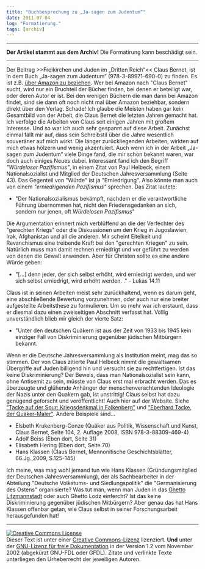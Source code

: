 ```yaml
---
title: "Buchbesprechung zu „Ja-sagen zum Judentum“"
date: 2011-07-04
log: "Formatierung."
tags: [archiv]
---
```

<hr><b>Der Artikel stammt aus dem Archiv!</b> Die Formatirung kann beschädigt sein.<hr>
Der Beitrag  &gt;&gt;Freikirchen und Juden im &bdquo;Dritten Reich&ldquo;&lt;&lt;  Claus Bernet, ist in dem Buch &bdquo;Ja-sagen zum Judentum&ldquo; (978-3-89971-690-0) zu finden. Es ist z.B. <a href="http://www.amazon.de/Freikirchen-Juden-%C2%BBDritten-Reich%C2%AB-Instrumentalisierte/dp/3899716906/ref=sr_1_fkmr0_1?ie=UTF8&amp;qid=1309615320&amp;sr=8-1-fkmr0">&uuml;ber Amazon zu beziehen</a>. Wer bei Amazon nach &quot;Claus Bernet&quot; sucht, wird nur ein Bruchteil der B&uuml;cher finden, bei denen er beteiligt war, oder deren Autor er ist. Bei den wenigen B&uuml;chern die man dann bei Amazon findet, sind sie dann oft noch nicht mal &uuml;ber Amazon beziehbar, sondern direkt &uuml;ber den Verlag. Schade! Ich glaube die Meisten haben gar kein Gesamtbild von der Arbeit, die Claus Bernet die letzten Jahren gemacht hat.
<!--break-->
Ich verfolge die Arbeiten von Claus seit einigen Jahren mit gro&szlig;em Interesse. Und so war ich auch sehr gespannt auf diese Arbeit. Zun&auml;chst einmal f&auml;llt mir auf, dass sein Schreibstil &uuml;ber die Jahre wesentlich souver&auml;ner auf mich wirkt. Die l&auml;nger zur&uuml;ckliegenden Arbeiten, wirkten auf mich etwas h&ouml;lzern und wenig akzentuiert. Auch wenn ich in der Arbeit &bdquo;Ja-sagen zum Judentum&ldquo; viele Dinge fand, die mir schon bekannt waren, war doch auch einiges Neues dabei.
Interessant fand ich den Begriff <i>&quot;W&uuml;rdeloser Pazifismus&quot;</i>, in einem Zitat von Paul Helbeck, einem Nationalsozialist und Mitglied der Deutschen Jahresversammlung (Seite 43). Das Gegenteil von &quot;W&uuml;rde&quot; ist ja &quot;Erniedrigung&quot;. Also k&ouml;nnte man auch von einem <i>&quot;erniedrigenden Pazifismus&quot;</i> sprechen.   Das Zitat lautete:
<ul>
    <li>&quot;Der Nationalsozialismus bek&auml;mpft, nachdem er die verantwortliche F&uuml;hrung &uuml;bernommen hat, nicht den Friedensgedanken an sich, sondern nur jenen, oft <i>W&uuml;rdelosen Pazifismus</i>&quot;</li>
</ul>
Die Argumentation erinnert mich verbl&uuml;ffend an die der Verfechter des &quot;gerechten Kriegs&quot; oder die Diskussionen um den Krieg in Jugoslawien, Irak, Afghanistan und all die anderen. Mir scheint Eitelkeit und Revanchismus eine treibende Kraft bei den &quot;gerechten Kriegen&quot; zu sein. Nat&uuml;rlich muss man damit rechnen erniedrigt und vor gef&uuml;hrt zu werden von denen die Gewalt anwenden.  Aber f&uuml;r Christen sollte es eine andere W&uuml;rde geben:
<ul>
    <li>&quot;[...] denn jeder, der sich selbst erh&ouml;ht, wird erniedrigt werden, und wer sich selbst erniedrigt, wird erh&ouml;ht werden. .&quot; - Lukas 14.11</li>
</ul>
Claus ist in seinen Arbeiten meist sehr zur&uuml;ckhaltend, wenn es darum geht, eine abschlie&szlig;ende Bewertung vorzunehmen, oder auch nur eine breiter aufgestellte Arbeitsthese zu formulieren.   Um so mehr war ich erstaunt, dass er diesmal dazu einen zweiseitigen Abschnitt verfasst hat. V&ouml;llig unverst&auml;ndlich blieb mir gleich der vierte Satz:
<ul>
    <li>&quot;Unter den deutschen Qu&auml;kern ist aus der Zeit von 1933 bis 1945 kein einziger Fall von Diskriminierung gegen&uuml;ber j&uuml;dischen Mitb&uuml;rgern bekannt.</li>
</ul>
Wenn er die Deutsche Jahresversammlung als Institution meint, mag das so stimmen.  Der von Claus zitierte Paul Helbeck nimmt die gewaltsamen &Uuml;bergriffe auf Juden billigend hin und versucht sie zu rechtfertigen. Ist das keine Diskriminierung? Der Beweis, dass man Nationalsozialist sein kann, ohne Antisemit zu sein, m&uuml;sste von Claus erst mal erbracht werden. Das es &uuml;berzeugte und gl&uuml;hende Anh&auml;nger der menschenverachtenden Ideologie der Nazis unter den Quakern gab, ist unstrittig! Claus selbst hat dazu gen&uuml;gend geforscht und ver&ouml;ffentlicht! Auch hier auf der Website. Siehe <a href="http://www.the-independent-friend.de/?q=node/668">&quot;Tacke auf der Spur: Kriegsdenkmal in Falkenberg&quot;</a> und <a href="http://www.the-independent-friend.de/?q=node/656">&quot;Eberhard Tacke, der Qu&auml;ker-Maler&quot;</a>. Andere Beispiele sind...
<ul>
    <li>Elsbeth Krukenberg-Conze (Qu&auml;ker aus Politik, Wissenschaft und Kunst, Claus Bernet, Seite 104, 2. Auflage 2008, ISBN 978-3-88309-469-4)</li>
    <li>Adolf Beiss (Eben dort, Seite 31)</li>
    <li>Elisabeth Hering (Eben dort, Seite 70)</li>
    <li>Hans Klassen (Claus Bernet, Mennonitische Geschichtsbl&auml;tter, 66.Jg.,2009, S.125-145)
</ul>


Ich meine, was mag wohl jemand tun wie Hans Klassen (Gr&uuml;ndungsmitglied der Deutschen Jahresversammlung), der als Sachbearbeiter in der Abteilung &quot;Deutsche Volkstums- und Siedlungspolitik&quot; die &quot;Germanisierung des Ostens&quot; organisierte? Was tut man, wenn man Juden in das <a href="http://de.wikipedia.org/wiki/Ghetto_Litzmannstadt">Ghetto Litzmannstadt</a> oder auch Ghetto Lodz einfercht? Ist das keine Diskriminierung gegen&uuml;ber j&uuml;dischen Mitb&uuml;rgern? Aber genau das hat Hans Klassen offenbar getan, wie Claus selbst in seiner Forschungsarbeit herausgefunden hat!   


<hr />
        <a rel="license" href="http://creativecommons.org/licenses/by-sa/3.0/de/"><img alt="Creative Commons License" style="border-width: 0pt;" src="http://i.creativecommons.org/l/by-sa/3.0/de/88x31.png" /></a><br />
        Dieser <span xmlns:dc="http://purl.org/dc/elements/1.1/" href="http://purl.org/dc/dcmitype/Text" rel="dc:type">Text</span> ist unter einer <a rel="license" href="http://creativecommons.org/licenses/by-sa/3.0/de/">Creative Commons-Lizenz</a> lizenziert. <b>Und</b> unter der <a href="http://de.wikipedia.org/wiki/GFDL">GNU-Lizenz f&uuml;r freie Dokumentation</a> in der Version 1.2 vom November 2002 (abgek&uuml;rzt GNU-FDL oder GFDL). Zitate und verlinkte Texte unterliegen den Urheberrecht der jeweiligen Autoren.
